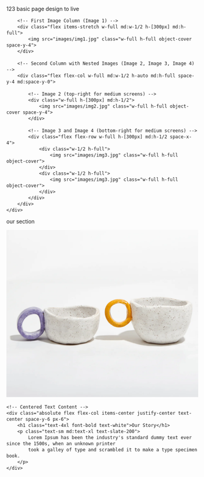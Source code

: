 123
basic page design to live

 <!-- Testing area -->

<!-- Gallery Section -->
<div class="flex items-center justify-center py-10 md:py-24 px-6 md:px-24">
    <div class="flex flex-col md:flex-row w-full h-full">

        <!-- First Image Column (Image 1) -->
        <div class="flex items-stretch w-full md:w-1/2 h-[300px] md:h-full">
            <img src="images/img1.jpg" class="w-full h-full object-cover space-y-4">
        </div>

        <!-- Second Column with Nested Images (Image 2, Image 3, Image 4) -->
        <div class="flex flex-col w-full md:w-1/2 h-auto md:h-full space-y-4 md:space-y-0">

            <!-- Image 2 (top-right for medium screens) -->
            <div class="w-full h-[300px] md:h-1/2">
                <img src="images/img2.jpg" class="w-full h-full object-cover space-y-4">
            </div>

            <!-- Image 3 and Image 4 (bottom-right for medium screens) -->
            <div class="flex flex-row w-full h-[300px] md:h-1/2 space-x-4">
                <div class="w-1/2 h-full">
                    <img src="images/img3.jpg" class="w-full h-full object-cover">
                </div>
                <div class="w-1/2 h-full">
                    <img src="images/img3.jpg" class="w-full h-full object-cover">
                </div>
            </div>
        </div>
    </div>

</div>

our section

<!-- Our Story Section -->
<div class="relative md:h-screen h-auto bg-slate-100 flex flex-col justify-center items-center md:mt-0 md:mb-0 md:p-2">
    <!-- Background Image with Overlay -->
    <div class="w-full h-full relative">
        <img src="images/Ceramic2.jpg" alt="hero image" class="w-full h-full object-cover">
        <div class="absolute inset-0 bg-black opacity-70"></div>
    </div>

    <!-- Centered Text Content -->
    <div class="absolute flex flex-col items-center justify-center text-center space-y-6 px-6">
        <h1 class="text-4xl font-bold text-white">Our Story</h1>
        <p class="text-sm md:text-xl text-slate-200">
            Lorem Ipsum has been the industry's standard dummy text ever since the 1500s, when an unknown printer
            took a galley of type and scrambled it to make a type specimen book.
        </p>
    </div>

</div>

<!--
 <script>
      // JavaScript to toggle the mobile menu
      document
        .getElementById("menu-toggle")
        .addEventListener("click", function () {
          const menu = document.getElementById("mobile-menu");
          menu.classList.toggle("hidden");
        });

      const carouselInner = document.getElementById("carousel-inner");
      const prevBtn = document.getElementById("prev-btn");
      const nextBtn = document.getElementById("next-btn");

      let currentIndex = 0;

      const updateCarousel = () => {
        carouselInner.style.transform = `translateX(-${currentIndex * 100}%)`;
      };

      prevBtn.addEventListener("click", () => {
        currentIndex = currentIndex === 0 ? 2 : currentIndex - 1;
        updateCarousel();
      });

      nextBtn.addEventListener("click", () => {
        currentIndex = currentIndex === 2 ? 0 : currentIndex + 1;
        updateCarousel();
      });
    </script> -->
